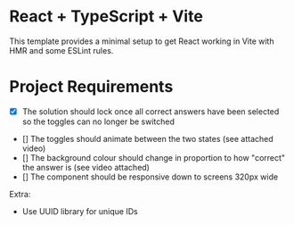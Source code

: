 # React + TypeScript + Vite

This template provides a minimal setup to get React working in Vite with HMR and some ESLint rules.

# Project Requirements

- [x] The solution should lock once all correct answers have been selected so the toggles can no longer be switched
- [] The toggles should animate between the two states (see attached video)
- [] The background colour should change in proportion to how "correct" the answer is (see video attached)
- [] The component should be responsive down to screens 320px wide

Extra:

- Use UUID library for unique IDs

